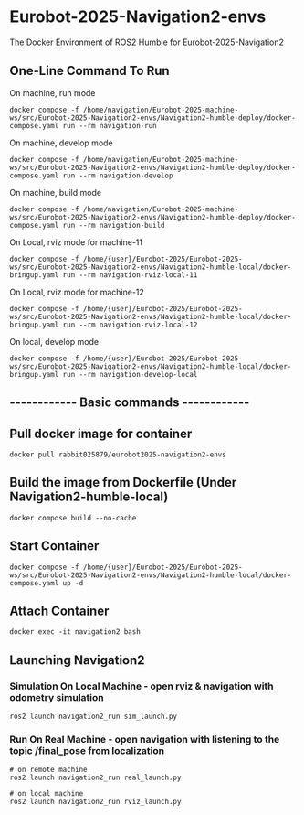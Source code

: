 # Eurobot-2025-Navigation2-envs
The Docker Environment of ROS2 Humble for Eurobot-2025-Navigation2

## One-Line Command To Run

On machine, run mode
```
docker compose -f /home/navigation/Eurobot-2025-machine-ws/src/Eurobot-2025-Navigation2-envs/Navigation2-humble-deploy/docker-compose.yaml run --rm navigation-run
```

On machine, develop mode
```
docker compose -f /home/navigation/Eurobot-2025-machine-ws/src/Eurobot-2025-Navigation2-envs/Navigation2-humble-deploy/docker-compose.yaml run --rm navigation-develop
```

On machine, build mode
```
docker compose -f /home/navigation/Eurobot-2025-machine-ws/src/Eurobot-2025-Navigation2-envs/Navigation2-humble-deploy/docker-compose.yaml run --rm navigation-build
```

On Local, rviz mode for machine-11
```
docker compose -f /home/{user}/Eurobot-2025/Eurobot-2025-ws/src/Eurobot-2025-Navigation2-envs/Navigation2-humble-local/docker-bringup.yaml run --rm navigation-rviz-local-11
```
On Local, rviz mode for machine-12
```
docker compose -f /home/{user}/Eurobot-2025/Eurobot-2025-ws/src/Eurobot-2025-Navigation2-envs/Navigation2-humble-local/docker-bringup.yaml run --rm navigation-rviz-local-12
```
On local, develop mode
```
docker compose -f /home/{user}/Eurobot-2025/Eurobot-2025-ws/src/Eurobot-2025-Navigation2-envs/Navigation2-humble-local/docker-bringup.yaml run --rm navigation-develop-local
```

## ------------ Basic commands ------------

## Pull docker image for container
```
docker pull rabbit025879/eurobot2025-navigation2-envs
```

## Build the image from Dockerfile (Under Navigation2-humble-local)
```
docker compose build --no-cache
```

## Start Container
```
docker compose -f /home/{user}/Eurobot-2025/Eurobot-2025-ws/src/Eurobot-2025-Navigation2-envs/Navigation2-humble-local/docker-compose.yaml up -d
```

## Attach Container
```
docker exec -it navigation2 bash
```

## Launching Navigation2
### Simulation On Local Machine - open rviz & navigation with odometry simulation
```
ros2 launch navigation2_run sim_launch.py
```
### Run On Real Machine - open navigation with listening to the topic /final_pose from localization
```
# on remote machine
ros2 launch navigation2_run real_launch.py 

# on local machine
ros2 launch navigation2_run rviz_launch.py
```
